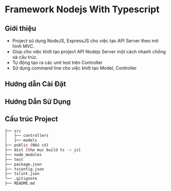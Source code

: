 # Framework Nodejs With Typescript
## Giới thiệu
- Project sử dụng NodeJS, ExpressJS cho việc tạo API Server theo mô hình MVC.
- Giúp cho việc khởi tạo project API Nodejs Server một cách nhanh chống và cấu trúc.
- Tự động tạo ra các unit test trên Controller
- Sử dụng command line cho việc khởi tạo Model, Controller
## Hướng dẫn Cài Đặt

## Hướng Dẫn Sử Dụng
## Cấu trúc Project
```bash
├── src
│   ├── controllers
│   ├── models
├── public (Nếu có)
├── dist (thư mục build ts -> js)
├── node_modules
├── test
├── package.json
├── tsconfig.json
├── tslint.json
└── .gitignore
├── README.md
```
